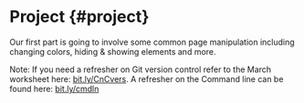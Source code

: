 # Project {#project}

Our first part is going to involve some common page manipulation including changing colors, hiding &amp; showing elements and more.

Note: If you need a refresher on Git version control refer to the March worksheet here: [bit.ly/CnCvers](https://www.google.com/url?q=http://bit.ly/CnCvers&sa=D&ust=1478465001095000&usg=AFQjCNEXXwHnoJerOIaLy1OoLWUjg694LA). A refresher on the Command line can be found here: [bit.ly/cmdln](https://www.google.com/url?q=http://bit.ly/cmdln&sa=D&ust=1478465001096000&usg=AFQjCNEV6D26p8AY-JA56bzfGAPcBiqmQQ)